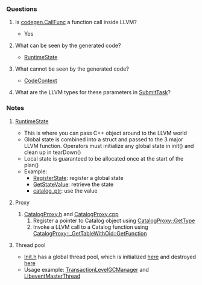 ### Questions

1. Is [codegen.CallFunc](https://github.com/tq5124/peloton-1/blob/codegen/src/codegen/table_scan_translator.cpp#L68) a function call inside LLVM?
   * Yes
   
2. What can be seen by the generated code?
    * [RuntimeState](https://github.com/tq5124/peloton-1/blob/codegen/src/include/codegen/runtime_state.h)

3. What cannot be seen by the generated code?
    * [CodeContext](https://github.com/tq5124/peloton-1/blob/codegen/src/include/codegen/code_context.h)

4. What are the LLVM types for these parameters in [SubmitTask](https://github.com/tq5124/peloton-1/blob/codegen/src/include/common/thread_pool.h#L70)?

### Notes

1. [RuntimeState](https://github.com/tq5124/peloton-1/blob/codegen/src/include/codegen/runtime_state.h)
    * This is where you can pass C++ object around to the LLVM world
    * Global state is combined into a struct and passed to the 3 major LLVM function. Operators must initialize any global state in init() and clean up in tearDown()
    * Local state is guaranteed to be allocated once at the start of the plan()
    * Example:
         * [RegisterState](https://github.com/tq5124/peloton-1/blob/codegen/src/codegen/compilation_context.cpp#L34): register a global state
         * [GetStateValue](https://github.com/tq5124/peloton-1/blob/codegen/src/codegen/compilation_context.cpp#L129): retrieve the state
         * [catalog_ptr](https://github.com/tq5124/peloton-1/blob/codegen/src/codegen/table_scan_translator.cpp#L66): use the value

2. Proxy
   1. [CatalogProxy.h](https://github.com/tq5124/peloton-1/blob/codegen/src/include/codegen/catalog_proxy.h) and [CatalogProxy.cpp](https://github.com/tq5124/peloton-1/blob/codegen/src/codegen/catalog_proxy.cpp)
      1. Register a pointer to Catalog object using [CatalogProxy::GetType](https://github.com/tq5124/peloton-1/blob/codegen/src/codegen/compilation_context.cpp#L34)
      2. Invoke a LLVM call to a Catalog function using [CatalogProxy::_GetTableWithOid::GetFunction](https://github.com/tq5124/peloton-1/blob/codegen/src/codegen/table_scan_translator.cpp#L68)
      
3. Thread pool
   * [Init.h](https://github.com/tq5124/peloton-1/blob/codegen/src/include/common/init.h#L19) has a global thread pool, which is initialized [here](https://github.com/tq5124/peloton-1/blob/codegen/src/common/init.cpp#L41) and destroyed [here](https://github.com/tq5124/peloton-1/blob/codegen/src/common/init.cpp#L91)
   * Usage example: [TransactionLevelGCManager](https://github.com/tq5124/peloton-1/blob/codegen/src/include/gc/transaction_level_gc_manager.h#L85) and [LibeventMasterThread](https://github.com/tq5124/peloton-1/blob/codegen/src/wire/libevent_thread.cpp#L60)
